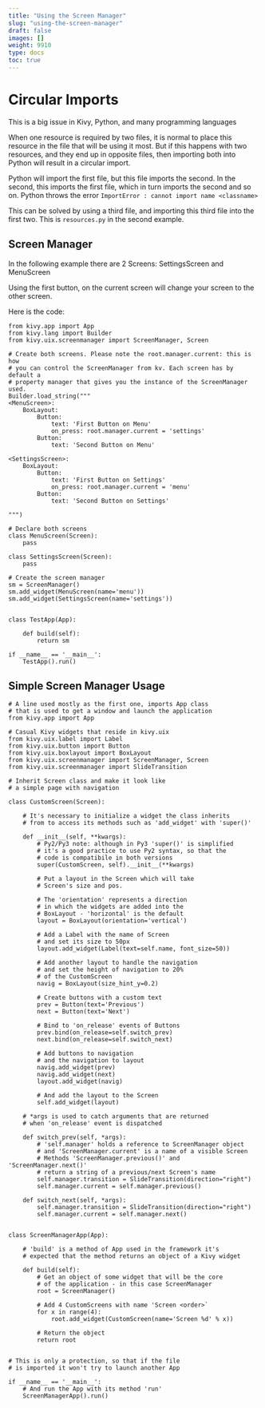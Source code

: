```yaml
---
title: "Using the Screen Manager"
slug: "using-the-screen-manager"
draft: false
images: []
weight: 9910
type: docs
toc: true
---
```


# Circular Imports #
This is a big issue in Kivy, Python, and many programming languages

When one resource is required by two files, it is normal to place this resource in the file that will be using it most. But if this happens with two resources, and they end up in opposite files, then importing both into Python will result in a circular import. 

Python will import the first file, but this file imports the second. In the second, this imports the first file, which in turn imports the second and so on. Python throws the error `ImportError : cannot import name <classname>`

This can be solved by using a third file, and importing this third file into the first two. This is `resources.py` in the second example.

## Screen Manager
In the following example there are 2 Screens:  SettingsScreen  and MenuScreen

Using the first button, on the current screen will change your screen to the other screen.

Here is the code:


    from kivy.app import App
    from kivy.lang import Builder
    from kivy.uix.screenmanager import ScreenManager, Screen
    
    # Create both screens. Please note the root.manager.current: this is how
    # you can control the ScreenManager from kv. Each screen has by default a
    # property manager that gives you the instance of the ScreenManager used.
    Builder.load_string("""
    <MenuScreen>:
        BoxLayout:
            Button:
                text: 'First Button on Menu'
                on_press: root.manager.current = 'settings'
            Button:
                text: 'Second Button on Menu'
    
    <SettingsScreen>:
        BoxLayout:
            Button:
                text: 'First Button on Settings'
                on_press: root.manager.current = 'menu'
            Button:
                text: 'Second Button on Settings'
    
    """)
    
    # Declare both screens
    class MenuScreen(Screen):
        pass
    
    class SettingsScreen(Screen):
        pass
    
    # Create the screen manager
    sm = ScreenManager()
    sm.add_widget(MenuScreen(name='menu'))
    sm.add_widget(SettingsScreen(name='settings'))
    
    
    class TestApp(App):
    
        def build(self):
            return sm
    
    if __name__ == '__main__':
        TestApp().run()



## Simple Screen Manager Usage
    # A line used mostly as the first one, imports App class
    # that is used to get a window and launch the application
    from kivy.app import App
    
    # Casual Kivy widgets that reside in kivy.uix
    from kivy.uix.label import Label
    from kivy.uix.button import Button
    from kivy.uix.boxlayout import BoxLayout
    from kivy.uix.screenmanager import ScreenManager, Screen
    from kivy.uix.screenmanager import SlideTransition
    
    # Inherit Screen class and make it look like
    # a simple page with navigation

    class CustomScreen(Screen):
    
        # It's necessary to initialize a widget the class inherits
        # from to access its methods such as 'add_widget' with 'super()'

        def __init__(self, **kwargs):
            # Py2/Py3 note: although in Py3 'super()' is simplified
            # it's a good practice to use Py2 syntax, so that the
            # code is compatibile in both versions
            super(CustomScreen, self).__init__(**kwargs)
    
            # Put a layout in the Screen which will take
            # Screen's size and pos.
    
            # The 'orientation' represents a direction
            # in which the widgets are added into the
            # BoxLayout - 'horizontal' is the default
            layout = BoxLayout(orientation='vertical')
    
            # Add a Label with the name of Screen
            # and set its size to 50px
            layout.add_widget(Label(text=self.name, font_size=50))
    
            # Add another layout to handle the navigation
            # and set the height of navigation to 20%
            # of the CustomScreen
            navig = BoxLayout(size_hint_y=0.2)
    
            # Create buttons with a custom text
            prev = Button(text='Previous')
            next = Button(text='Next')
    
            # Bind to 'on_release' events of Buttons
            prev.bind(on_release=self.switch_prev)
            next.bind(on_release=self.switch_next)
    
            # Add buttons to navigation
            # and the navigation to layout
            navig.add_widget(prev)
            navig.add_widget(next)
            layout.add_widget(navig)
    
            # And add the layout to the Screen
            self.add_widget(layout)
    
        # *args is used to catch arguments that are returned
        # when 'on_release' event is dispatched

        def switch_prev(self, *args):
            # 'self.manager' holds a reference to ScreenManager object
            # and 'ScreenManager.current' is a name of a visible Screen
            # Methods 'ScreenManager.previous()' and 'ScreenManager.next()'
            # return a string of a previous/next Screen's name
            self.manager.transition = SlideTransition(direction="right")
            self.manager.current = self.manager.previous()
    
        def switch_next(self, *args):
            self.manager.transition = SlideTransition(direction="right")
            self.manager.current = self.manager.next()
     
    
    class ScreenManagerApp(App):
    
        # 'build' is a method of App used in the framework it's
        # expected that the method returns an object of a Kivy widget

        def build(self):
            # Get an object of some widget that will be the core
            # of the application - in this case ScreenManager
            root = ScreenManager()
    
            # Add 4 CustomScreens with name 'Screen <order>`
            for x in range(4):
                root.add_widget(CustomScreen(name='Screen %d' % x))
    
            # Return the object
            return root
    
    
    # This is only a protection, so that if the file
    # is imported it won't try to launch another App

    if __name__ == '__main__':
        # And run the App with its method 'run'
        ScreenManagerApp().run()



